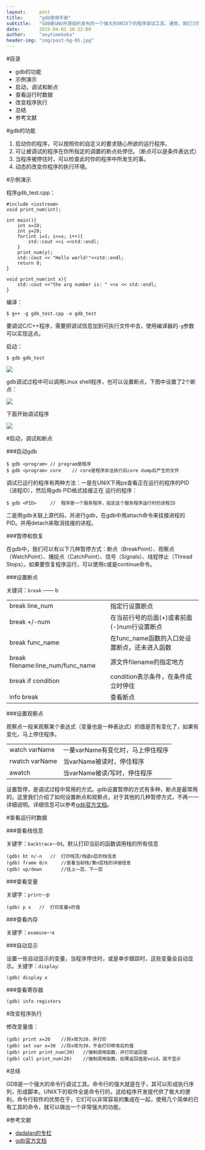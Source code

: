 ```yaml
---
layout:     post
title:      "gdb使用手册"
subtitle:   "GDB是GNU开源组织发布的一个强大的UNIX下的程序调试工具。通常，我们习惯于使用图形界面的集成开发工具，像VC、Eclipse等IDE的调试，但如果你是在UNIX平台下做软件，你会发现GDB这个调试工具有比VC、Eclipse的图形化调试器更强大的功能。"
date:       2015-04-01 10:22:00
author:     "anytimekaka"
header-img: "img/post-bg-05.jpg"
---
```


#目录

* gdb的功能
* 示例演示
* 启动，调试和断点
* 查看运行时数据
* 改变程序执行
* 总结
* 参考文献

#gdb的功能

1. 启动你的程序，可以按照你的自定义的要求随心所欲的运行程序。 
2. 可让被调试的程序在你所指定的调置的断点处停住。（断点可以是条件表达式） 
3. 当程序被停住时，可以检查此时你的程序中所发生的事。 
4. 动态的改变你程序的执行环境。 

#示例演示

程序gdb_test.cpp：

	#include <iostream>
	void print_num(int);

	int main(){
        int x=10;
        int y=20;
        for(int i=1; i<=x; i++){
        	std::cout <<i <<std::endl;
        }
        print_num(y);
        std::cout << "Hello world!"<<std::endl;
        return 0;
	}

	void print_num(int x){
        std::cout <<"the arg number is: " <<x << std::endl;
	}

编译：

	$ g++ -g gdb_test.cpp -o gdb_test

要调试C/C++程序，需要把调试信息加到可执行文件中去，使用编译器的`-g`参数可以实现这点。

启动：

	$ gdb gdb_test

<img src="http://anytimekaka.github.io/img/postimg/20150401104746.png"/>

gdb调试过程中可以调用Linux shell程序，也可以设置断点，下图中设置了2个断点：

<img src="http://anytimekaka.github.io/img/postimg/20150401110302.png"/>

下面开始调试程序

<img src="http://anytimekaka.github.io/img/postimg/20150401110952.png"/>

#启动，调试和断点

###启动gdb

	$ gdb <program>	// program是程序
	$ gdb <program> core	// core是程序非法执行后core dump后产生的文件

调试已运行的程序有两种方法：一是在UNIX下用ps查看正在运行的程序的PID（进程ID），然后用gdb PID格式挂接正在
运行的程序：

	$ gdb <PID>		//	程序是一个服务程序，指定这个服务程序运行时的进程ID
	
二是用gdb关联上源代码，并进行gdb，在gdb中用attach命令来挂接进程的PID。并用detach来取消挂接的进程。 

###暂停和恢复

在gdb中，我们可以有以下几种暂停方式：断点（BreakPoint）、观察点（WatchPoint）、捕捉点（CatchPoint）、信号（Signals）、线程停止（Thread Stops）。如果要恢复程序运行，可以使用c或是continue命令。 

###设置断点

关键词：`break` —— b

<table>
<tr><td>break line_num</td><td>指定行设置断点</td></tr>
<tr><td>break +/-num</td><td>在当前行号的后面(+)或者前面(-)num行设置断点</td></tr>
<tr><td>break func_name</td><td>在func_name函数的入口处设置断点，还未进入函数</td></tr>
<tr><td>break filename:line_num/func_name</td><td>源文件filename的指定地方</td></tr>
<tr><td>break if condition</td><td>condition表示条件，在条件成立时停住</td></tr>
<tr><td>info break</td><td>查看断点</td></tr>
</table>

###设置观察点

观察点一般来观察某个表达式（变量也是一种表达式）的值是否有变化了，如果有变化，马上停住程序。

<table>
<tr><td>watch varName</td><td>一量varName有变化时，马上停住程序</td></tr>
<tr><td>rwatch varName</td><td>当varName被读时，停住程序</td></tr>
<tr><td>awatch</td><td>当varName被读/写时，停住程序</td></tr>
</table>

设置暂停，是调试过程中常用的方式。gdb设置暂停的方式有多种，断点是最常用的。这里我们介绍了如何设置断点和观察点，对于其他的几种暂停方式，不再一一详细说明。详细信息可以参考<a href="https://sourceware.org/gdb/current/onlinedocs/gdb/">gdb官方文档</a>。

#查看运行时数据

###查看栈信息

关键字：`backtrace`--bt。默认打印当前的函数调用栈的所有信息

	(gdb) bt n/-n	//  打印栈顶/栈底n层的栈信息
	(gdb) frame 0/n		//查看当前栈/第n层栈的详细信息
	(gdb) up/down		//往上一层、下一层

###查看变量

关键字：`print`--p

	(gdb) p x	//	打印变量x的值

###查看内存

关键字：`examine`--x

###自动显示

设置一些自动显示的变量，当程序停住时，或是单步跟踪时，这些变量会自动显示。关键字：`display`:

	(gdb) display x

###查看寄存器

	(gdb) info registers 

#改变程序执行

修改变量值：

	(gdb) print x=20	//将x改为20，并打印
	(gdb) set var x=30	//将x改为30，不会打印修改后的值
	(gdb) print print_num(20)	//强制调用函数，并打印返回值
	(gdb) call print_num(20)	//强制调用函数，如果返回值是void，就不显示

#总结

GDB是一个强大的命令行调试工具。命令行的强大就是在于，其可以形成执行序列，形成脚本。UNIX下的软件全是命令行的，这给程序开发提代供了极大的便利，命令行软件的优势在于，它们可以非常容易的集成在一起，使用几个简单的已有工具的命令，就可以做出一个非常强大的功能。 

#参考文献

* <a href="http://blog.csdn.net/dadalan/article/details/3758025">dadalan的专栏</a>
* <a href="https://sourceware.org/gdb/current/onlinedocs/gdb/">gdb官方文档</a>

